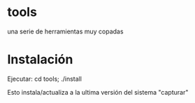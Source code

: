 # tools
una serie de herramientas muy copadas

# Instalación

Ejecutar:
cd tools; ./install

Esto instala/actualiza a la ultima versión del sistema "capturar"
